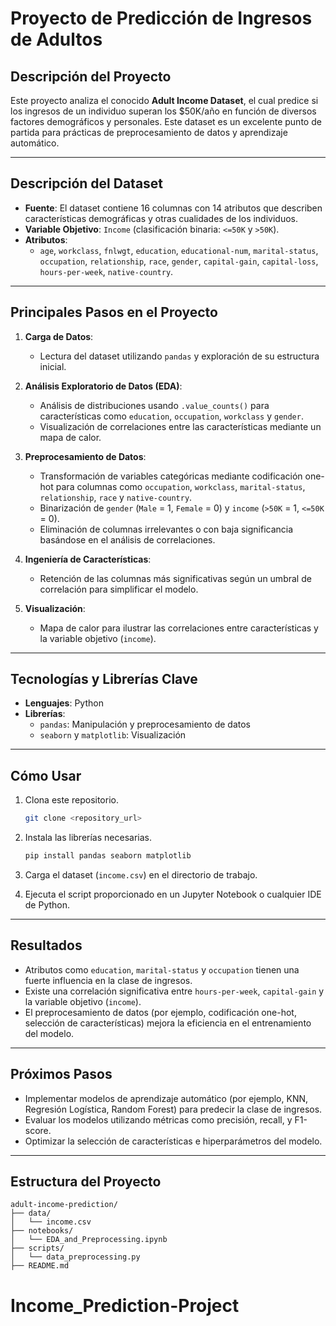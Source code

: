 # Proyecto de Predicción de Ingresos de Adultos

## Descripción del Proyecto

Este proyecto analiza el conocido **Adult Income Dataset**, el cual predice si los ingresos de un individuo superan los $50K/año en función de diversos factores demográficos y personales. Este dataset es un excelente punto de partida para prácticas de preprocesamiento de datos y aprendizaje automático.

---

## Descripción del Dataset

- **Fuente**: El dataset contiene 16 columnas con 14 atributos que describen características demográficas y otras cualidades de los individuos.
- **Variable Objetivo**: `Income` (clasificación binaria: `<=50K` y `>50K`).
- **Atributos**:
  - `age`, `workclass`, `fnlwgt`, `education`, `educational-num`, `marital-status`, `occupation`, `relationship`, `race`, `gender`, `capital-gain`, `capital-loss`, `hours-per-week`, `native-country`.

---

## Principales Pasos en el Proyecto

1. **Carga de Datos**:
   - Lectura del dataset utilizando `pandas` y exploración de su estructura inicial.

2. **Análisis Exploratorio de Datos (EDA)**:
   - Análisis de distribuciones usando `.value_counts()` para características como `education`, `occupation`, `workclass` y `gender`.
   - Visualización de correlaciones entre las características mediante un mapa de calor.

3. **Preprocesamiento de Datos**:
   - Transformación de variables categóricas mediante codificación one-hot para columnas como `occupation`, `workclass`, `marital-status`, `relationship`, `race` y `native-country`.
   - Binarización de `gender` (`Male` = 1, `Female` = 0) y `income` (`>50K` = 1, `<=50K` = 0).
   - Eliminación de columnas irrelevantes o con baja significancia basándose en el análisis de correlaciones.

4. **Ingeniería de Características**:
   - Retención de las columnas más significativas según un umbral de correlación para simplificar el modelo.

5. **Visualización**:
   - Mapa de calor para ilustrar las correlaciones entre características y la variable objetivo (`income`).

---

## Tecnologías y Librerías Clave

- **Lenguajes**: Python
- **Librerías**:
  - `pandas`: Manipulación y preprocesamiento de datos
  - `seaborn` y `matplotlib`: Visualización

---

## Cómo Usar

1. Clona este repositorio.
   ```bash
   git clone <repository_url>
   ```

2. Instala las librerías necesarias.
   ```bash
   pip install pandas seaborn matplotlib
   ```

3. Carga el dataset (`income.csv`) en el directorio de trabajo.

4. Ejecuta el script proporcionado en un Jupyter Notebook o cualquier IDE de Python.

---

## Resultados

- Atributos como `education`, `marital-status` y `occupation` tienen una fuerte influencia en la clase de ingresos.
- Existe una correlación significativa entre `hours-per-week`, `capital-gain` y la variable objetivo (`income`).
- El preprocesamiento de datos (por ejemplo, codificación one-hot, selección de características) mejora la eficiencia en el entrenamiento del modelo.

---

## Próximos Pasos

- Implementar modelos de aprendizaje automático (por ejemplo, KNN, Regresión Logística, Random Forest) para predecir la clase de ingresos.
- Evaluar los modelos utilizando métricas como precisión, recall, y F1-score.
- Optimizar la selección de características e hiperparámetros del modelo.

---

## Estructura del Proyecto

```plaintext
adult-income-prediction/
├── data/
│   └── income.csv
├── notebooks/
│   └── EDA_and_Preprocessing.ipynb
├── scripts/
│   └── data_preprocessing.py
├── README.md
```


# Income_Prediction-Project
